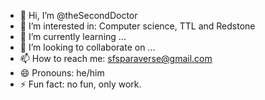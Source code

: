 - 👋 Hi, I’m @theSecondDoctor
- 👀 I’m interested in: Computer science, TTL and Redstone
- 🌱 I’m currently learning ...
- 💞️ I’m looking to collaborate on ...
- 📫 How to reach me: sfsparaverse@gmail.com
- 😄 Pronouns: he/him
- ⚡ Fun fact: no fun, only work.

<!---
theSecondDoctor/theSecondDoctor is a ✨ special ✨ repository because its `README.md` (this file) appears on your GitHub profile.
You can click the Preview link to take a look at your changes.
--->
